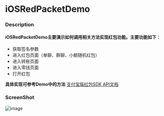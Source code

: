 # iOSRedPacketDemo
### Description

#### iOSRedPacketDemo主要演示如何调用相关方法实现红包功能。主要功能如下：

* 获取签名参数 
* 进入红包页面（单聊、群聊、小额随机红包）
* 进入转账页面
* 进入零钱页面
* 打开红包  

**具体实现可参考Demo中的方法**
[支付宝版红包SDK API文档](https://docs.yunzhanghu.com/integration/ios.html)
### ScreenShot
![image](https://cloud.githubusercontent.com/assets/8667523/21038143/42c43fc8-be0e-11e6-92b9-5ae2535fbe12.png)
